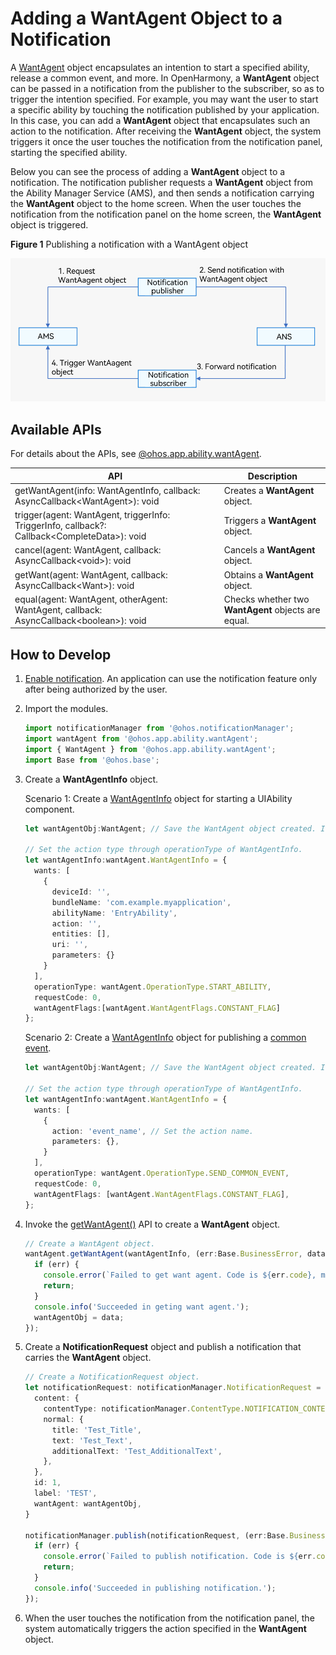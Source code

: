 # Adding a WantAgent Object to a Notification

A [WantAgent](../reference/apis/js-apis-app-ability-wantAgent.md) object encapsulates an intention to start a specified ability, release a common event, and more. In OpenHarmony, a **WantAgent** object can be passed in a notification from the publisher to the subscriber, so as to trigger the intention specified. For example, you may want the user to start a specific ability by touching the notification published by your application. In this case, you can add a **WantAgent** object that encapsulates such an action to the notification. After receiving the **WantAgent** object, the system triggers it once the user touches the notification from the notification panel, starting the specified ability.

Below you can see the process of adding a **WantAgent** object to a notification. The notification publisher requests a **WantAgent** object from the Ability Manager Service (AMS), and then sends a notification carrying the **WantAgent** object to the home screen. When the user touches the notification from the notification panel on the home screen, the **WantAgent** object is triggered.

**Figure 1** Publishing a notification with a WantAgent object

![notification-with-wantagent](figures/notification-with-wantagent.png)


## Available APIs

For details about the APIs, see [@ohos.app.ability.wantAgent](../reference/apis/js-apis-app-ability-wantAgent.md).

| API | Description|
| -------- | -------- |
| getWantAgent(info: WantAgentInfo, callback: AsyncCallback&lt;WantAgent&gt;): void | Creates a **WantAgent** object.|
| trigger(agent: WantAgent, triggerInfo: TriggerInfo, callback?: Callback&lt;CompleteData&gt;): void | Triggers a **WantAgent** object.|
| cancel(agent: WantAgent, callback: AsyncCallback&lt;void&gt;): void | Cancels a **WantAgent** object.|
| getWant(agent: WantAgent, callback: AsyncCallback&lt;Want&gt;): void | Obtains a **WantAgent** object.|
| equal(agent: WantAgent, otherAgent: WantAgent, callback: AsyncCallback&lt;boolean&gt;): void | Checks whether two **WantAgent** objects are equal.|


## How to Develop

1. [Enable notification](notification-enable.md). An application can use the notification feature only after being authorized by the user.

2. Import the modules.

   ```typescript
   import notificationManager from '@ohos.notificationManager';
   import wantAgent from '@ohos.app.ability.wantAgent';
   import { WantAgent } from '@ohos.app.ability.wantAgent';
   import Base from '@ohos.base';
   ```

3. Create a **WantAgentInfo** object.

   Scenario 1: Create a [WantAgentInfo](../reference/apis/js-apis-inner-wantAgent-wantAgentInfo.md) object for starting a UIAbility component.

   ```typescript
   let wantAgentObj:WantAgent; // Save the WantAgent object created. It will be used to complete the trigger operations.
   
   // Set the action type through operationType of WantAgentInfo.
   let wantAgentInfo:wantAgent.WantAgentInfo = {
     wants: [
       {
         deviceId: '',
         bundleName: 'com.example.myapplication',
         abilityName: 'EntryAbility',
         action: '',
         entities: [],
         uri: '',
         parameters: {}
       }
     ],
     operationType: wantAgent.OperationType.START_ABILITY,
     requestCode: 0,
     wantAgentFlags:[wantAgent.WantAgentFlags.CONSTANT_FLAG]
   };
   ```

   Scenario 2: Create a [WantAgentInfo](../reference/apis/js-apis-inner-wantAgent-wantAgentInfo.md) object for publishing a [common event](../application-models/common-event-overview.md).

   ```typescript
   let wantAgentObj:WantAgent; // Save the WantAgent object created. It will be used to complete the trigger operations.
   
   // Set the action type through operationType of WantAgentInfo.
   let wantAgentInfo:wantAgent.WantAgentInfo = {
     wants: [
       {
         action: 'event_name', // Set the action name.
         parameters: {},
       }
     ],
     operationType: wantAgent.OperationType.SEND_COMMON_EVENT,
     requestCode: 0,
     wantAgentFlags: [wantAgent.WantAgentFlags.CONSTANT_FLAG],
   };
   ```

4. Invoke the [getWantAgent()](../reference/apis/js-apis-app-ability-wantAgent.md#wantagentgetwantagent) API to create a **WantAgent** object.

   ```typescript
   // Create a WantAgent object.
   wantAgent.getWantAgent(wantAgentInfo, (err:Base.BusinessError, data:WantAgent) => {
     if (err) {
       console.error(`Failed to get want agent. Code is ${err.code}, message is ${err.message}`);
       return;
     }
     console.info('Succeeded in geting want agent.');
     wantAgentObj = data;
   });
   ```

5. Create a **NotificationRequest** object and publish a notification that carries the **WantAgent** object.

   ```typescript
   // Create a NotificationRequest object.
   let notificationRequest: notificationManager.NotificationRequest = {
     content: {
       contentType: notificationManager.ContentType.NOTIFICATION_CONTENT_BASIC_TEXT,
       normal: {
         title: 'Test_Title',
         text: 'Test_Text',
         additionalText: 'Test_AdditionalText',
       },
     },
     id: 1,
     label: 'TEST',
     wantAgent: wantAgentObj,
   }
   
   notificationManager.publish(notificationRequest, (err:Base.BusinessError) => {
     if (err) {
       console.error(`Failed to publish notification. Code is ${err.code}, message is ${err.message}`);
       return;
     }
     console.info('Succeeded in publishing notification.');
   });
   ```

6. When the user touches the notification from the notification panel, the system automatically triggers the action specified in the **WantAgent** object.
